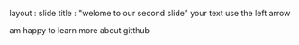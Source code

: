 layout : slide
title : "welome to our second slide"
your text
use the left arrow

am happy to learn more about gitthub
